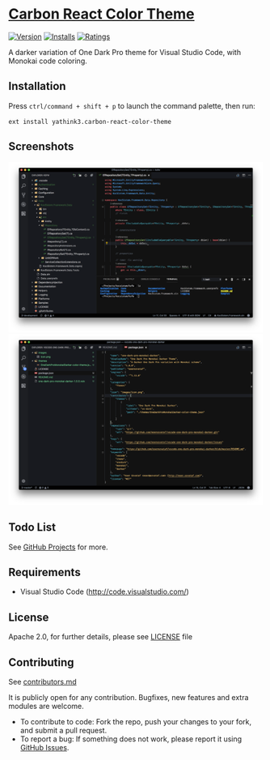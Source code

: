 # [Carbon React Color Theme](https://github.com/yathink3/carbon-react-color-theme)

[![Version](https://vsmarketplacebadge.apphb.com/version/yathink3.carbon-react-color-theme.svg)](https://marketplace.visualstudio.com/items?itemName=yathink3.carbon-react-color-theme) [![Installs](https://vsmarketplacebadge.apphb.com/installs/yathink3.carbon-react-color-theme.svg)](https://marketplace.visualstudio.com/items?itemName=yathink3.carbon-react-color-theme) [![Ratings](https://vsmarketplacebadge.apphb.com/rating/yathink3.carbon-react-color-theme.svg)](https://marketplace.visualstudio.com/items?itemName=yathink3.carbon-react-color-theme)

A darker variation of One Dark Pro theme for Visual Studio Code, with Monokai code coloring.

## Installation

Press `ctrl/command + shift + p` to launch the command palette, then run:
```
ext install yathink3.carbon-react-color-theme
```

## Screenshots

![Screenshot 01](images/screenshots/ss01.png "Screenshot #01")
![Screenshot 02](images/screenshots/ss02.png "Screenshot #02")

## Todo List

See [GitHub Projects](https://github.com/yathink3/carbon-react-color-theme) for more.


## Requirements

* Visual Studio Code (http://code.visualstudio.com/)


## License

Apache 2.0, for further details, please see [LICENSE](LICENSE) file


## Contributing

See [contributors.md](contributors.md)

It is publicly open for any contribution. Bugfixes, new features and extra modules are welcome.

* To contribute to code: Fork the repo, push your changes to your fork, and submit a pull request.
* To report a bug: If something does not work, please report it using [GitHub Issues](https://github.com/yathink3/carbon-react-color-theme).
